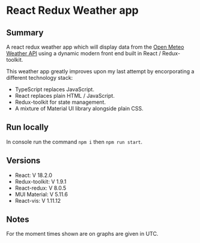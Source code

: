 # React Redux Weather app

## Summary

A react redux weather app which will display data from the [Open Meteo Weather API](https://open-meteo.com/en/docs) using a dynamic modern front end built in React / Redux-toolkit.

This weather app greatly improves upon my last attempt by encorporating a different technology stack:
- TypeScript replaces JavaScript.
- React replaces plain HTML / JavaScript.
- Redux-toolkit for state management.
- A mixture of Material UI library alongside plain CSS.

## Run locally

In console run the command `npm i` then `npm run start`.


## Versions

- React: V 18.2.0
- Redux-toolkit: V 1.9.1
- React-redux: V 8.0.5
- MUI Material: V 5.11.6
- React-vis: V 1.11.12

## Notes

For the moment times shown are on graphs are given in UTC. 

